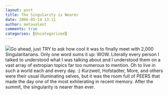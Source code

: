 ```yaml
---
layout: post
title: The Singularity is Nearer
date: 2006-05-14 13:11
author: metavalent
comments: true
categories: [Uncategorized]
---
```

<!--Lead Photo --><a href="http://sss.stanford.edu/"><img src="https://web.archive.org/web/*/http://awebcamdarkly.com/" /></a><!-- Commentary -->Go ahead, just TRY to ask how cool it was to finally meet with 2,000 Singularitarians.  Only one word sums it up: WOW.  Literally every person I talked to understood what I was talking about and I understood them on a vast array of extropian topics far too numerous to mention.  Oh to live in such a world each and every day.  :)  Kurzweil, Hofstadter, More, and others were their usual illuminating selves, but it was the room full of PEERS that made the day one of the most exhilerating in recent memory.  After the summit, the singularity is nearer than ever.
